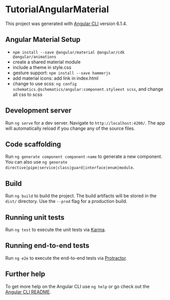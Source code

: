 # TutorialAngularMaterial

This project was generated with [Angular CLI](https://github.com/angular/angular-cli) version 6.1.4.

## Angular Material Setup

* `npm install --save @angular/material @angular/cdk @angular/animations`
* create a shared material module
* include a theme in style.css
* gesture support: `npm install --save hammerjs`
* add material icons: add link in index.html
* change to use scss: `ng config schematics.@schematics/angular:component.styleext scss`, and change all css to scss


## Development server

Run `ng serve` for a dev server. Navigate to `http://localhost:4200/`. The app will automatically reload if you change any of the source files.

## Code scaffolding

Run `ng generate component component-name` to generate a new component. You can also use `ng generate directive|pipe|service|class|guard|interface|enum|module`.

## Build

Run `ng build` to build the project. The build artifacts will be stored in the `dist/` directory. Use the `--prod` flag for a production build.

## Running unit tests

Run `ng test` to execute the unit tests via [Karma](https://karma-runner.github.io).

## Running end-to-end tests

Run `ng e2e` to execute the end-to-end tests via [Protractor](http://www.protractortest.org/).

## Further help

To get more help on the Angular CLI use `ng help` or go check out the [Angular CLI README](https://github.com/angular/angular-cli/blob/master/README.md).
